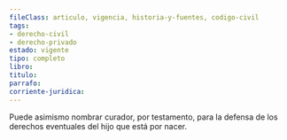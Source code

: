 ```yaml
---
fileClass: articulo, vigencia, historia-y-fuentes, codigo-civil
tags:
- derecho-civil
- derecho-privado
estado: vigente
tipo: completo
libro:
titulo:
parrafo:
corriente-juridica:
---
```

Puede asimismo nombrar curador, por testamento, para la defensa de los derechos eventuales del hijo que está por nacer.